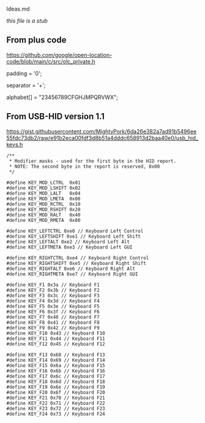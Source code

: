 Ideas.md

_this file is a stub_ 
## From plus code

https://github.com/google/open-location-code/blob/main/c/src/olc_private.h

padding = '0';

separator = '+';

alphabet[] = "23456789CFGHJMPQRVWX";

## From USB-HID version 1.1

https://gist.githubusercontent.com/MightyPork/6da26e382a7ad91b5496ee55fdc73db2/raw/e91b2eca00fdf3d8b51a4dddc658913d2baa40e0/usb_hid_keys.h

    /**
     * Modifier masks - used for the first byte in the HID report.
     * NOTE: The second byte in the report is reserved, 0x00
     */

    #define KEY_MOD_LCTRL  0x01
    #define KEY_MOD_LSHIFT 0x02
    #define KEY_MOD_LALT   0x04
    #define KEY_MOD_LMETA  0x08
    #define KEY_MOD_RCTRL  0x10
    #define KEY_MOD_RSHIFT 0x20
    #define KEY_MOD_RALT   0x40
    #define KEY_MOD_RMETA  0x80

    #define KEY_LEFTCTRL 0xe0 // Keyboard Left Control
    #define KEY_LEFTSHIFT 0xe1 // Keyboard Left Shift
    #define KEY_LEFTALT 0xe2 // Keyboard Left Alt
    #define KEY_LEFTMETA 0xe3 // Keyboard Left GUI

    #define KEY_RIGHTCTRL 0xe4 // Keyboard Right Control
    #define KEY_RIGHTSHIFT 0xe5 // Keyboard Right Shift
    #define KEY_RIGHTALT 0xe6 // Keyboard Right Alt
    #define KEY_RIGHTMETA 0xe7 // Keyboard Right GUI

    #define KEY_F1 0x3a // Keyboard F1
    #define KEY_F2 0x3b // Keyboard F2
    #define KEY_F3 0x3c // Keyboard F3
    #define KEY_F4 0x3d // Keyboard F4
    #define KEY_F5 0x3e // Keyboard F5
    #define KEY_F6 0x3f // Keyboard F6
    #define KEY_F7 0x40 // Keyboard F7
    #define KEY_F8 0x41 // Keyboard F8
    #define KEY_F9 0x42 // Keyboard F9
    #define KEY_F10 0x43 // Keyboard F10
    #define KEY_F11 0x44 // Keyboard F11
    #define KEY_F12 0x45 // Keyboard F12

    #define KEY_F13 0x68 // Keyboard F13
    #define KEY_F14 0x69 // Keyboard F14
    #define KEY_F15 0x6a // Keyboard F15
    #define KEY_F16 0x6b // Keyboard F16
    #define KEY_F17 0x6c // Keyboard F17
    #define KEY_F18 0x6d // Keyboard F18
    #define KEY_F19 0x6e // Keyboard F19
    #define KEY_F20 0x6f // Keyboard F20
    #define KEY_F21 0x70 // Keyboard F21
    #define KEY_F22 0x71 // Keyboard F22
    #define KEY_F23 0x72 // Keyboard F23
    #define KEY_F24 0x73 // Keyboard F24
